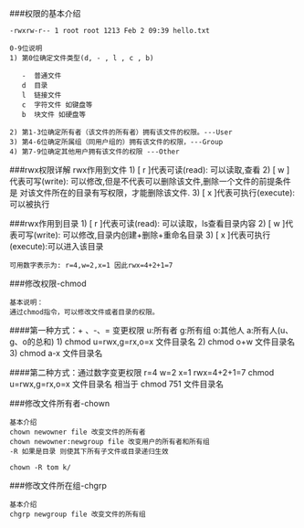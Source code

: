 
###权限的基本介绍

    -rwxrw-r-- 1 root root 1213 Feb 2 09:39 hello.txt
    
    0-9位说明
    1) 第0位确定文件类型(d, - , l , c , b)
    
       -  普通文件
       d  目录
       l  链接文件
       c  字符文件 如键盘等
       b  块文件 如硬盘等
       
    2) 第1-3位确定所有者（该文件的所有者）拥有该文件的权限。---User
    3) 第4-6位确定所属组（同用户组的）拥有该文件的权限，---Group
    4) 第7-9位确定其他用户拥有该文件的权限 ---Other
    
###rwx权限详解
    rwx作用到文件
    1) [ r ]代表可读(read): 可以读取,查看
    2) [ w ]代表可写(write): 可以修改,但是不代表可以删除该文件,删除一个文件的前提条件是
            对该文件所在的目录有写权限，才能删除该文件.
    3) [ x ]代表可执行(execute):可以被执行       
    
    
###rwx作用到目录
    1) [ r ]代表可读(read): 可以读取，ls查看目录内容
    2) [ w ]代表可写(write): 可以修改,目录内创建+删除+重命名目录
    3) [ x ]代表可执行(execute):可以进入该目录   
    
    
    可用数字表示为: r=4,w=2,x=1 因此rwx=4+2+1=7
    
###修改权限-chmod

    基本说明：
    通过chmod指令，可以修改文件或者目录的权限。
    
####第一种方式：+ 、-、= 变更权限
    u:所有者 g:所有组 o:其他人 a:所有人(u、g、o的总和)
    1) chmod u=rwx,g=rx,o=x 文件目录名
    2) chmod o+w 文件目录名
    3) chmod a-x 文件目录名 
    
####第二种方式：通过数字变更权限
    r=4 w=2 x=1 rwx=4+2+1=7
    chmod u=rwx,g=rx,o=x 文件目录名
    相当于 chmod 751 文件目录名
    
###修改文件所有者-chown

    基本介绍
    chown newowner file 改变文件的所有者
    chown newowner:newgroup file 改变用户的所有者和所有组
    -R 如果是目录 则使其下所有子文件或目录递归生效
    
    chown -R tom k/
    
###修改文件所在组-chgrp

    基本介绍
    chgrp newgroup file 改变文件的所有组